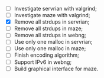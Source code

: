 - [ ] Investigate servrian with valgrind;
- [ ] Investigate maze with valgrind;
- [x] Remove all strdups in servrian;
- [ ] Remove all strdups in maze;
- [ ] Remove all strdups in webng;
- [ ] Use only one malloc in servrian;
- [ ] Use only one malloc in maze;
- [ ] Finish encoding algorithm;
- [ ] Support IPv6 in webng;
- [ ] Build graphical interface for maze. 
